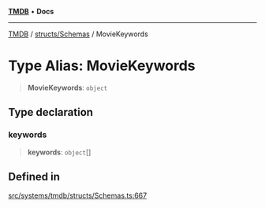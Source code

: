 [**TMDB**](../../../README.md) • **Docs**

***

[TMDB](../../../README.md) / [structs/Schemas](../README.md) / MovieKeywords

# Type Alias: MovieKeywords

> **MovieKeywords**: `object`

## Type declaration

### keywords

> **keywords**: `object`[]

## Defined in

[src/systems/tmdb/structs/Schemas.ts:667](https://github.com/Norviah/media-hub/blob/65ee01fce9c30692d28d2f4e608ea7f18b4d7381/src/systems/tmdb/structs/Schemas.ts#L667)
